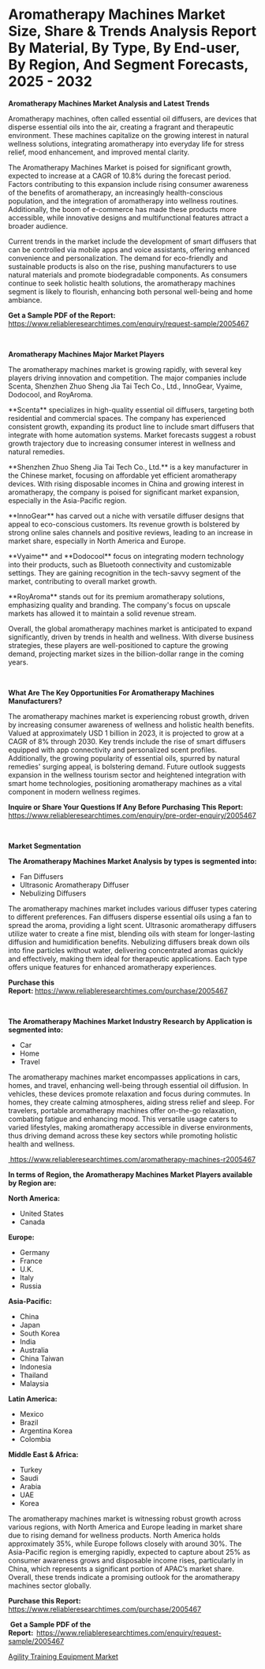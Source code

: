 <p><h1>Aromatherapy Machines Market Size, Share & Trends Analysis Report By Material, By Type, By End-user, By Region, And Segment Forecasts, 2025 - 2032</h1></p><p><strong>Aromatherapy Machines Market Analysis and Latest Trends</strong></p>
<p><p>Aromatherapy machines, often called essential oil diffusers, are devices that disperse essential oils into the air, creating a fragrant and therapeutic environment. These machines capitalize on the growing interest in natural wellness solutions, integrating aromatherapy into everyday life for stress relief, mood enhancement, and improved mental clarity.</p><p>The Aromatherapy Machines Market is poised for significant growth, expected to increase at a CAGR of 10.8% during the forecast period. Factors contributing to this expansion include rising consumer awareness of the benefits of aromatherapy, an increasingly health-conscious population, and the integration of aromatherapy into wellness routines. Additionally, the boom of e-commerce has made these products more accessible, while innovative designs and multifunctional features attract a broader audience.</p><p>Current trends in the market include the development of smart diffusers that can be controlled via mobile apps and voice assistants, offering enhanced convenience and personalization. The demand for eco-friendly and sustainable products is also on the rise, pushing manufacturers to use natural materials and promote biodegradable components. As consumers continue to seek holistic health solutions, the aromatherapy machines segment is likely to flourish, enhancing both personal well-being and home ambiance.</p></p>
<p><strong>Get a Sample PDF of the Report:&nbsp;</strong> <a href="https://www.reliableresearchtimes.com/enquiry/request-sample/2005467?utm_campaign=2720&utm_medium=2&utm_source=Github&utm_content=ia&utm_term=11042025&utm_id=aromatherapy-machines">https://www.reliableresearchtimes.com/enquiry/request-sample/2005467</a></p>
<p>&nbsp;</p>
<p><strong>Aromatherapy Machines Major Market Players</strong></p>
<p><p>The aromatherapy machines market is growing rapidly, with several key players driving innovation and competition. The major companies include Scenta, Shenzhen Zhuo Sheng Jia Tai Tech Co., Ltd., InnoGear, Vyaime, Dodocool, and RoyAroma.</p><p>**Scenta** specializes in high-quality essential oil diffusers, targeting both residential and commercial spaces. The company has experienced consistent growth, expanding its product line to include smart diffusers that integrate with home automation systems. Market forecasts suggest a robust growth trajectory due to increasing consumer interest in wellness and natural remedies.</p><p>**Shenzhen Zhuo Sheng Jia Tai Tech Co., Ltd.** is a key manufacturer in the Chinese market, focusing on affordable yet efficient aromatherapy devices. With rising disposable incomes in China and growing interest in aromatherapy, the company is poised for significant market expansion, especially in the Asia-Pacific region.</p><p>**InnoGear** has carved out a niche with versatile diffuser designs that appeal to eco-conscious customers. Its revenue growth is bolstered by strong online sales channels and positive reviews, leading to an increase in market share, especially in North America and Europe.</p><p>**Vyaime** and **Dodocool** focus on integrating modern technology into their products, such as Bluetooth connectivity and customizable settings. They are gaining recognition in the tech-savvy segment of the market, contributing to overall market growth.</p><p>**RoyAroma** stands out for its premium aromatherapy solutions, emphasizing quality and branding. The company's focus on upscale markets has allowed it to maintain a solid revenue stream.</p><p>Overall, the global aromatherapy machines market is anticipated to expand significantly, driven by trends in health and wellness. With diverse business strategies, these players are well-positioned to capture the growing demand, projecting market sizes in the billion-dollar range in the coming years.</p></p>
<p>&nbsp;</p>
<p><strong>What Are The Key Opportunities For Aromatherapy Machines Manufacturers?</strong></p>
<p><p>The aromatherapy machines market is experiencing robust growth, driven by increasing consumer awareness of wellness and holistic health benefits. Valued at approximately USD 1 billion in 2023, it is projected to grow at a CAGR of 8% through 2030. Key trends include the rise of smart diffusers equipped with app connectivity and personalized scent profiles. Additionally, the growing popularity of essential oils, spurred by natural remedies' surging appeal, is bolstering demand. Future outlook suggests expansion in the wellness tourism sector and heightened integration with smart home technologies, positioning aromatherapy machines as a vital component in modern wellness regimes.</p></p>
<p><strong>Inquire or Share Your Questions If Any Before Purchasing This Report:</strong> <a href="https://www.reliableresearchtimes.com/enquiry/pre-order-enquiry/2005467?utm_campaign=2720&utm_medium=2&utm_source=Github&utm_content=ia&utm_term=11042025&utm_id=aromatherapy-machines">https://www.reliableresearchtimes.com/enquiry/pre-order-enquiry/2005467</a></p>
<p>&nbsp;</p>
<p><strong>Market Segmentation</strong></p>
<p><strong>The Aromatherapy Machines Market Analysis by types is segmented into:</strong></p>
<p><ul><li>Fan Diffusers</li><li>Ultrasonic Aromatherapy Diffuser</li><li>Nebulizing Diffusers</li></ul></p>
<p><p>The aromatherapy machines market includes various diffuser types catering to different preferences. Fan diffusers disperse essential oils using a fan to spread the aroma, providing a light scent. Ultrasonic aromatherapy diffusers utilize water to create a fine mist, blending oils with steam for longer-lasting diffusion and humidification benefits. Nebulizing diffusers break down oils into fine particles without water, delivering concentrated aromas quickly and effectively, making them ideal for therapeutic applications. Each type offers unique features for enhanced aromatherapy experiences.</p></p>
<p><strong>Purchase this Report:&nbsp;</strong><a href="https://www.reliableresearchtimes.com/purchase/2005467?utm_campaign=2720&utm_medium=2&utm_source=Github&utm_content=ia&utm_term=11042025&utm_id=aromatherapy-machines">https://www.reliableresearchtimes.com/purchase/2005467</a></p>
<p>&nbsp;</p>
<p><strong>The Aromatherapy Machines Market Industry Research by Application is segmented into:</strong></p>
<p><ul><li>Car</li><li>Home</li><li>Travel</li></ul></p>
<p><p>The aromatherapy machines market encompasses applications in cars, homes, and travel, enhancing well-being through essential oil diffusion. In vehicles, these devices promote relaxation and focus during commutes. In homes, they create calming atmospheres, aiding stress relief and sleep. For travelers, portable aromatherapy machines offer on-the-go relaxation, combating fatigue and enhancing mood. This versatile usage caters to varied lifestyles, making aromatherapy accessible in diverse environments, thus driving demand across these key sectors while promoting holistic health and wellness.</p></p>
<p><a href="https://www.reliableresearchtimes.com/aromatherapy-machines-r2005467?utm_campaign=2720&utm_medium=2&utm_source=Github&utm_content=ia&utm_term=11042025&utm_id=aromatherapy-machines">&nbsp;https://www.reliableresearchtimes.com/aromatherapy-machines-r2005467</a></p>
<p><strong>In terms of Region, the Aromatherapy Machines Market Players available by Region are:</strong></p>
<p>
    <p> <strong> North America: </strong>
        <ul>
            <li>United States</li>
            <li>Canada</li>
        </ul>
        </p> 
    <p> <strong> Europe: </strong>
        <ul>
            <li>Germany</li>
            <li>France</li>
            <li>U.K.</li>
            <li>Italy</li>
            <li>Russia</li>
        </ul>
        </p> 
    <p> <strong> Asia-Pacific: </strong>
        <ul>
            <li>China</li>
            <li>Japan</li>
            <li>South Korea</li>
            <li>India</li>
            <li>Australia</li>
            <li>China Taiwan</li>
            <li>Indonesia</li>
            <li>Thailand</li>
            <li>Malaysia</li>
        </ul>
        </p> 
    <p> <strong> Latin America: </strong>
        <ul>
            <li>Mexico</li>
            <li>Brazil</li>
            <li>Argentina Korea</li>
            <li>Colombia</li>
        </ul>
        </p> 
    <p> <strong> Middle East & Africa: </strong>
        <ul>
            <li>Turkey</li>
            <li>Saudi</li>
            <li>Arabia</li>
            <li>UAE</li>
            <li>Korea</li>
        </ul>
    </p>
    </p>
<p><p>The aromatherapy machines market is witnessing robust growth across various regions, with North America and Europe leading in market share due to rising demand for wellness products. North America holds approximately 35%, while Europe follows closely with around 30%. The Asia-Pacific region is emerging rapidly, expected to capture about 25% as consumer awareness grows and disposable income rises, particularly in China, which represents a significant portion of APAC’s market share. Overall, these trends indicate a promising outlook for the aromatherapy machines sector globally.</p></p>
<p><strong>Purchase this Report: </strong><a href="https://www.reliableresearchtimes.com/purchase/2005467?utm_campaign=2720&utm_medium=2&utm_source=Github&utm_content=ia&utm_term=11042025&utm_id=aromatherapy-machines">https://www.reliableresearchtimes.com/purchase/2005467</a></p>
<p>&nbsp;<strong>Get a Sample PDF of the Report:&nbsp;&nbsp;</strong><a href="https://www.reliableresearchtimes.com/enquiry/request-sample/2005467?utm_campaign=2720&utm_medium=2&utm_source=Github&utm_content=ia&utm_term=11042025&utm_id=aromatherapy-machines">https://www.reliableresearchtimes.com/enquiry/request-sample/2005467</a></p>
<p><strong></strong></p>
<p><p><a href="https://github.com/latzerelfigo48/Market-Research-Report-List-1/blob/main/agility-training-equipment-market.md?utm_campaign=2720&utm_medium=2&utm_source=Github&utm_content=ia&utm_term=11042025&utm_id=aromatherapy-machines">Agility Training Equipment Market</a></p></p>
